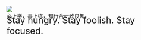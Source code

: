 <div style="width: 80%; margin: 5rem auto 2.5rem">
  <img src="https://cdn.jsdelivr.net/gh/lins403/assetsSpace/vuepress/img/Klose.jpg"
    class="animate__animated animate__rotateIn animate__slow"
  >
  <div class="index-motto animate__animated animate__heartBeat animate__slower">心上学，事上练，知行合一致良知</div>
  <div class="index-motto animate__animated animate__heartBeat animate__slower"
    style="margin-top: -12px; font-size: 24px;" >Stay hungry. Stay foolish. Stay focused. </div>
</div>
